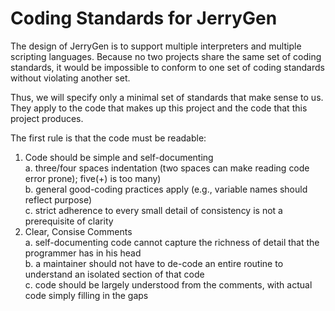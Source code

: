 # Coding Standards for JerryGen

The design of JerryGen is to support multiple interpreters and
multiple scripting languages.  Because no two projects share the same
set of coding standards, it would be impossible to conform to one set
of coding standards without violating another set.

Thus, we will specify only a minimal set of standards that make sense
to us.  They apply to the code that makes up this project and the code
that this project produces.

The first rule is that the code must be readable:
<ol>
<li>
Code should be simple and self-documenting<br>
    a. three/four spaces indentation (two spaces can make reading code error prone); five(+) is too many)<br>
    b. general good-coding practices apply (e.g., variable names should reflect purpose)<br>
    c. strict adherence to every small detail of consistency is not a prerequisite of clarity
</li>
<li>
Clear, Consise Comments<br>
    a. self-documenting code cannot capture the richness of detail that the programmer has in his head<br>
    b. a maintainer should not have to de-code an entire routine to understand an isolated section of that code<br>
    c. code should be largely understood from the comments, with actual code simply filling in the gaps<br>
</li>
</ol>
